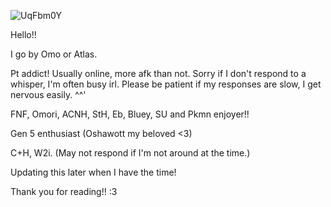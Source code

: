 ![UqFbm0Y](https://github.com/user-attachments/assets/beb2a045-cc97-4a39-b913-854a05251d7b)

Hello!!

I go by Omo or Atlas.

Pt addict! Usually online, more afk than not. Sorry if I don't respond to a whisper, I'm often busy irl. Please be patient if my responses are slow, I get nervous easily. ^^'

FNF, Omori, ACNH, StH, Eb, Bluey, SU and Pkmn enjoyer!! 

Gen 5 enthusiast (Oshawott my beloved <3)

C+H, W2i. (May not respond if I'm not around at the time.) 

Updating this later when I have the time!

Thank you for reading!! :3
